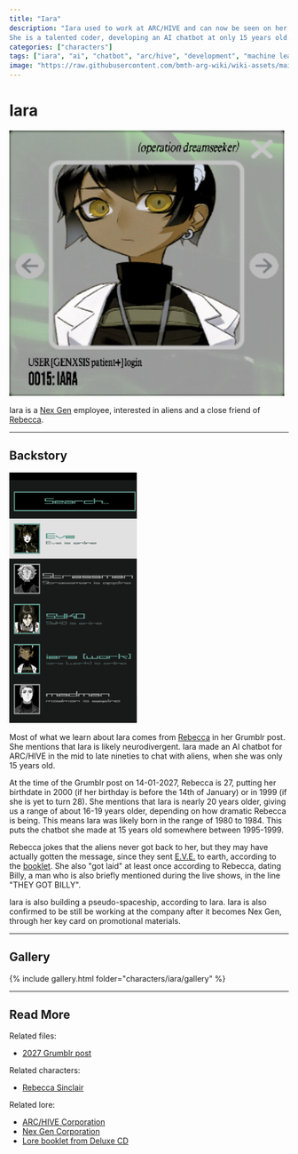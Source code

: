 ```yaml
---
title: "Iara"
description: "Iara used to work at ARC/HIVE and can now be seen on her tour poster wearing a Nex Gen badge. 
She is a talented coder, developing an AI chatbot at only 15 years old."
categories: ["characters"]
tags: ["iara", "ai", "chatbot", "arc/hive", "development", "machine learning", "rebecca sinclair", "billy"]
image: "https://raw.githubusercontent.com/bmth-arg-wiki/wiki-assets/main/characters/iara/iara-300x300.png"
---
```


# Iara

![Iara's avatar](https://raw.githubusercontent.com/bmth-arg-wiki/wiki-assets/main/characters/iara/15iara.png)

Iara is a [Nex Gen](../lore/nex-gen-corporation) employee, interested in aliens and a close friend of [Rebecca](rebecca).

***

## Backstory

![Iara seen in the Codek messenger](https://raw.githubusercontent.com/bmth-arg-wiki/wiki-assets/main/webpage/message_screenshot.png)

Most of what we learn about Iara comes from [Rebecca](rebecca) in her Grumblr post. She mentions that Iara is likely 
neurodivergent. Iara made an AI chatbot for ARC/HIVE in the mid to late nineties to chat with aliens, when she was only 15 years old. 

At the time of the Grumblr post on 14-01-2027, Rebecca is 27, putting her birthdate in 2000 (if her birthday is before
the 14th of January) or in 1999 (if she is yet to turn 28). She mentions that Iara is nearly 20 years older, giving us
a range of about 16-19 years older, depending on how dramatic Rebecca is being. This means Iara was likely born in the
range of 1980 to 1984. This puts the chatbot she made at 15 years old somewhere between 1995-1999.

Rebecca jokes that the aliens never got back to her, but they may have actually gotten the message, since they sent [E.V.E.](eve) 
to earth, according to the [booklet](../lore/booklet). She also "got laid" at least once according to Rebecca, dating 
Billy, a man who is also briefly mentioned during the live shows, in the line "THEY GOT BILLY".

Iara is also building a pseudo-spaceship, according to Iara. Iara is also confirmed to be still be working at the 
company after it becomes Nex Gen, through her key card on promotional materials.

***

## Gallery

{% include gallery.html folder="characters/iara/gallery" %}

***

## Read More

Related files:

- [2027 Grumblr post](../for-sof/grumblr)

Related characters:

- [Rebecca Sinclair](rebecca)

Related lore:

- [ARC/HIVE Corporation](../lore/archive)
- [Nex Gen Corporation](../lore/nex-gen-corporation)
- [Lore booklet from Deluxe CD](../lore/booklet)